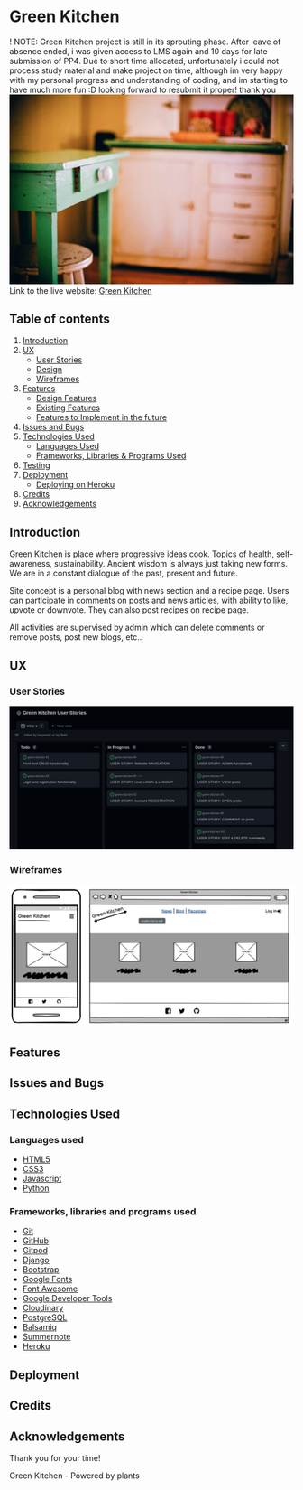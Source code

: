 # Green Kitchen

! NOTE: Green Kitchen project is still in its sprouting phase. After leave of absence ended, i was given access to LMS again and 10 days for late submission of PP4. Due to short time allocated, unfortunately i could not process study material and make project on time, although im very happy with my personal progress and understanding of coding, and im starting to have much more fun :D looking forward to resubmit it proper! thank you
![responsive](media/kitchen_table.jpg) 
Link to the live website: [Green Kitchen](https://green-kitchen.herokuapp.com/)

## Table of contents

1. [Introduction](#Introduction)
2. [UX](#UX)
    - [User Stories](#User-Stories)
    - [Design](#Design)
    - [Wireframes](#Wireframes)
3. [Features](#Features)
    - [Design Features](#Design-Features) 
    - [Existing Features](#Existing-Features)
    - [Features to Implement in the future](#Features-to-Implement-in-the-future)
4. [Issues and Bugs](#Issues-and-Bugs)
5. [Technologies Used](#Technologies-Used)
     - [Languages Used](#Languages-Used)
     - [Frameworks, Libraries & Programs Used](#Frameworks,-Libraries-&-Programs-Used)
6. [Testing](#Testing)
7. [Deployment](#Deployment)
     - [Deploying on Heroku](#Deploying-on-Heroku)
8. [Credits](#Credits)
9. [Acknowledgements](#Acknowledgements)

## Introduction

Green Kitchen is place where progressive ideas cook. Topics of health, self-awareness, sustainability. Ancient wisdom is always just taking new forms. We are in a constant dialogue of the past, present and future.

Site concept is a personal blog with news section and a recipe page. Users can participate in comments on posts and news articles, with ability to like, upvote or downvote. They can also post recipes on recipe page.

All activities are supervised by admin which can delete comments or remove posts, post new blogs, etc..

## UX 

### User Stories

![responsive](media/user_stories.png) 

### Wireframes

![responsive](media/wireframes.png) 

## Features

## Issues and Bugs

## Technologies Used

### Languages used

- [HTML5](https://en.wikipedia.org/wiki/HTML5)
- [CSS3](https://en.wikipedia.org/wiki/Cascading_Style_Sheets)
- [Javascript](https://en.wikipedia.org/wiki/JavaScript)
- [Python](https://www.python.org/)

### Frameworks, libraries and programs used

- [Git](https://git-scm.com/)
- [GitHub](https://github.com/)
- [Gitpod](https://www.gitpod.io/)
- [Django](https://www.djangoproject.com/)
- [Bootstrap](https://getbootstrap.com/)
- [Google Fonts](https://fonts.google.com/)
- [Font Awesome](https://fontawesome.com/)
- [Google Developer Tools](https://developers.google.com/web/tools/chrome-devtools)
- [Cloudinary](https://cloudinary.com/)
- [PostgreSQL](https://www.postgresql.org/)
- [Balsamiq](https://balsamiq.com/)
- [Summernote](https://summernote.org/)
- [Heroku](https://www.heroku.com/)

## Deployment

## Credits

## Acknowledgements

Thank you for your time!

Green Kitchen - Powered by plants
